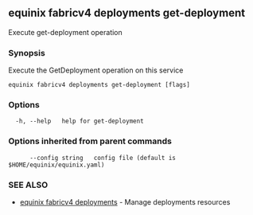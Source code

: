 ## equinix fabricv4 deployments get-deployment

Execute get-deployment operation

### Synopsis

Execute the GetDeployment operation on this service

```
equinix fabricv4 deployments get-deployment [flags]
```

### Options

```
  -h, --help   help for get-deployment
```

### Options inherited from parent commands

```
      --config string   config file (default is $HOME/equinix/equinix.yaml)
```

### SEE ALSO

* [equinix fabricv4 deployments](equinix_fabricv4_deployments.md)	 - Manage deployments resources

